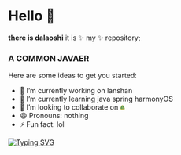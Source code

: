# Hello 👋
**there is dalaoshi** it is ✨ my ✨ repository;
### A  COMMON  JAVAER

Here are some ideas to get you started:

- 🔭 I’m currently working on lanshan
- 🌱 I’m currently learning java spring harmonyOS
- 👯 I’m looking to collaborate on <img src="https://github.com/dls2233/dls2233/blob/main/cqupt.png" width="10" height="10" alt="cqupt"/><br/>
- 😄 Pronouns: nothing
- ⚡ Fun fact: lol

[![Typing SVG](https://readme-typing-svg.demolab.com/?lines=GOOD+GOOD+STUDY;HAPPY+EVERY+DAY)](https://git.io/typing-svg)


